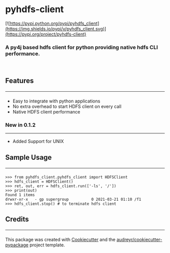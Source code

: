 # pyhdfs-client

[![https://pypi.python.org/pypi/pyhdfs_client](https://img.shields.io/pypi/v/pyhdfs_client.svg)](https://pypi.org/project/pyhdfs-client)
### A py4j based hdfs client for python providing native hdfs CLI performance.
<br>

## Features<hr>
- Easy to integrate with python applications
- No extra overhead to start HDFS client on every call
- Native HDFS client performance

### New in 0.1.2 <hr>
- Added Support for UNIX

## Sample Usage<hr>
```
>>> from pyhdfs_client.pyhdfs_client import HDFSClient
>>> hdfs_client = HDFSClient()
>>> ret, out, err = hdfs_client.run(['-ls', '/'])
>>> print(out)
Found 1 items
drwxr-xr-x   - gp supergroup          0 2021-03-21 01:10 /f1
>>> hdfs_client.stop() # to terminate hdfs client
```

## Credits<hr>
This package was created with [Cookiecutter](https://github.com/audreyr/cookiecutter) and the [audreyr/cookiecutter-pypackage](https://github.com/audreyr/cookiecutter-pypackage) project template.